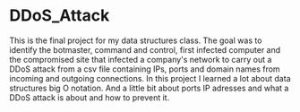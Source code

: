 # DDoS_Attack
This is the final project for my data structures class. The goal was to identify the botmaster, command and control, first infected computer and the compromised site that infected a company's network to carry out a DDoS attack from a csv file containing IPs, ports and domain names from incoming and outgoing connections.
In this project I learned a lot about data structures big O notation. And a little bit about ports IP adresses and what a DDoS attack is about and how to prevent it.
